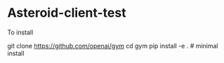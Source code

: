 # Asteroid-client-test

To install

git clone https://github.com/openai/gym
cd gym
pip install -e . # minimal install
